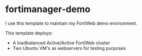# fortimanager-demo

I use this template to maintain my FortiWeb demo environment.

This template deploys:
- A loadbalanced Active/Active FortiWeb cluster
- Two Ubuntu VM's as webservers for testing purposes
